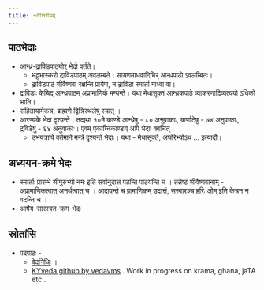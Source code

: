 ```yaml
---
title: +तैत्तिरीयम्
---
```


## पाठभेदाः
- आन्ध्र-द्राविडपाठयोर् भेदो वर्तते।
  - भट्टभास्करो द्राविडपाठम् अवलम्बते। सायणमाधवादिभिर् आन्ध्रपाठो ऽवलम्बितः।
  - द्राविडपाठं श्रीवैष्णवा रक्षन्ति प्रायेण, न द्राविडा स्मार्ता माध्वा वा।  
- द्राविडाः केचिद् आन्ध्रपाठम् अप्रामाणिकं मन्यन्ते। यथा मेधासूक्त आन्ध्रकपाठे व्याकरणादिव्यत्ययो ऽधिको भाति।
- संहितायामेकत्र, ब्राह्मणे द्वित्रिस्थलेषु स्यात् । 
- आरण्यके भेदा दृश्यन्ते। तद्यथा १०मे काण्डे आन्ध्रेषु - ८० अनुवाकाः, कर्णाटेषु - ७४ अनुवाकाः, द्रविडेषु - ६४ अनुवाकाः। एवम् एकाग्निकाण्डय् अपि भेदाः क्वचित्।
  - उभयत्रापि वर्तमाने मन्त्रे दृश्यन्ते भेदाः। यथा - मेधासूक्ते, अघोरेभ्योऽथ … इत्यादौ।

## अध्ययन-क्रमे भेदः 
- स्मार्ताः प्रारम्भे श्रीगुरुभ्यो नमः इति सर्वानुदात्तं पठन्ति पाठयन्ति च । तन्नेष्टं श्रीवैष्णवानाम् - अप्रामाणिकत्वात् अनर्थत्वात् च । आदावन्ते च प्रामाणिकम् उदात्तं, सस्वारञ्च हरिः ओम् इति केचन न वदन्ति च ।
- आर्षेय-सारस्वत-क्रम-भेदः

## स्रोतांसि
- पदपाठः - 
  - [वेदनिधिः](https://vaakya.vedanidhi.in/browse/?lang=En&vedam=02&shakha=0204&text=020405&division=02040506&chapter=0204050604&para=020405060404&cluster=) ।
  - [KYveda github by vedavms](https://github.com/KYVeda/texts/tree/master/TS-Padam) . Work in progress on krama, ghana, jaTA etc..
